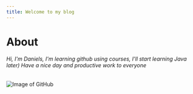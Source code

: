 ```yaml
---
title: Welcome to my blog
---
```

# About
###### Hi, I'm Daniels, I'm learning github using courses, I'll start learning Java later) Have a nice day and productive work to everyone 
![Image of GitHub](https://miro.medium.com/max/1024/1*dIr5u4MsqEAny0OjWGXwHw.png)
